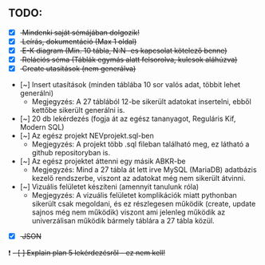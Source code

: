 ## TODO:

- [x] <s> Mindenki saját sémájában dolgozik! </s>
- [x] <s> Leírás, dokumentáció (Max 1 oldal) </s>
- [x] <s> E-K diagram (Min. 10 tábla, N:N -es kapcsolat kötelező benne) </s>
- [x] <s> Relációs séma (Táblák egymás alatt felsorolva, kulcsok aláhúzva) </s>
- [x] <s> Create utasítások (nem generálva) </s>
- [~] Insert utasítások (minden táblába 10 sor valós adat, többit lehet generálni)
    - Megjegyzés: A 27 táblából 12-be sikerült adatokat insertelni, ebből kettőbe sikerült generálni is.
- [~] 20 db lekérdezés (fogja át az egész tananyagot, Reguláris Kif, Modern SQL)
- [~] Az egész projekt NEVprojekt.sql-ben
    - Megjegyzés: A projekt több .sql fileban található meg, ez látható a github repositoryban is.
- [~] Az egész projektet áttenni egy másik ABKR-be
    - Megjegyzés: Mind a 27 tábla át lett irve MySQL (MariaDB) adatbázis kezelő rendszerbe, viszont az adatokat még nem sikerült átvinni.
- [~] Vizuális felületet készíteni (amennyit tanulunk róla)
    - Megjegyzés: A vizuális felületet komplikációk miatt pythonban sikerült csak megoldani, és ez részlegesen működik (create, update sajnos még nem működik) viszont ami jelenleg működik az univerzálisan működik bármely táblára a 27 tábla közül.
- [x] <s> JSON </s>


:exclamation:
<s>
    - [ ] Explain plan 5 lekérdezésről - ez nem kell! 
</s>